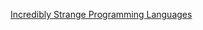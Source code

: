 [Incredibly Strange Programming Languages](https://speakerdeck.com/craigstuntz/incredibly-strange-programming-languages)
